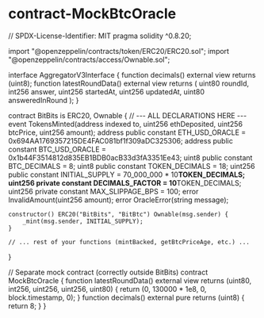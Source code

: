 # contract-MockBtcOracle

// SPDX-License-Identifier: MIT
pragma solidity ^0.8.20;

import "@openzeppelin/contracts/token/ERC20/ERC20.sol";
import "@openzeppelin/contracts/access/Ownable.sol";

interface AggregatorV3Interface {
    function decimals() external view returns (uint8);
    function latestRoundData() external view returns (
        uint80 roundId, int256 answer, uint256 startedAt, uint256 updatedAt, uint80 answeredInRound
    );
}

contract BitBits is ERC20, Ownable {
    // --- ALL DECLARATIONS HERE ---
    event TokensMinted(address indexed to, uint256 ethDeposited, uint256 btcPrice, uint256 amount);
    address public constant ETH_USD_ORACLE = 0x694AA1769357215DE4FAC081bf1f309aDC325306;
    address public constant BTC_USD_ORACLE = 0x1b44F3514812d835EB1BDB0acB33d3fA3351Ee43;
    uint8 public constant BTC_DECIMALS = 8;
    uint8 public constant TOKEN_DECIMALS = 18;
    uint256 public constant INITIAL_SUPPLY = 70_000_000 * 10**TOKEN_DECIMALS;
    uint256 private constant DECIMALS_FACTOR = 10**TOKEN_DECIMALS;
    uint256 private constant MAX_SLIPPAGE_BPS = 100;
    error InvalidAmount(uint256 amount);
    error OracleError(string message);

    constructor() ERC20("BitBits", "BitBtc") Ownable(msg.sender) {
        _mint(msg.sender, INITIAL_SUPPLY);
    }

    // ... rest of your functions (mintBacked, getBtcPriceAge, etc.) ...
}

// Separate mock contract (correctly outside BitBits)
contract MockBtcOracle {
    function latestRoundData() external view returns (uint80, int256, uint256, uint256, uint80) {
        return (0, 130000 * 1e8, 0, block.timestamp, 0);
    }
    function decimals() external pure returns (uint8) { return 8; }
}
